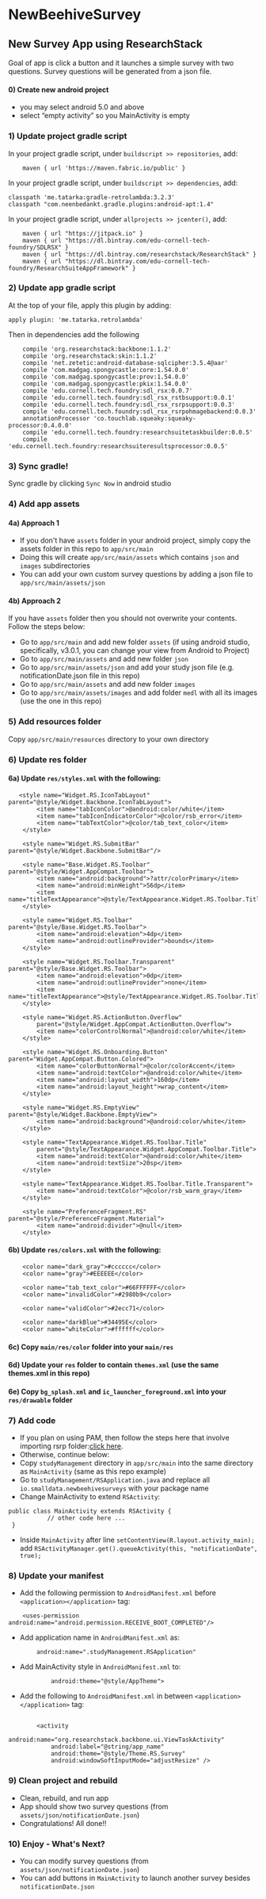 # NewBeehiveSurvey

## New Survey App using ResearchStack 
Goal of app is click a button and it launches a simple survey with two questions. Survey questions will be generated from a json file.

#### 0) Create new android project 
- you may select android 5.0 and above
- select “empty activity” so you MainActivity is empty

### 1) Update project gradle script
In your project gradle script, under `buildscript >> repositories`, add: 
```
    maven { url 'https://maven.fabric.io/public' }
```

In your project gradle script, under `buildscript >> dependencies`, add: 
```
classpath 'me.tatarka:gradle-retrolambda:3.2.3'
classpath "com.neenbedankt.gradle.plugins:android-apt:1.4"
```

In your project gradle script, under `allprojects >> jcenter()`, add:
```
    maven { url "https://jitpack.io" }
    maven { url "https://dl.bintray.com/edu-cornell-tech-foundry/SDLRSX" }
    maven { url "https://dl.bintray.com/researchstack/ResearchStack" }
    maven { url "https://dl.bintray.com/edu-cornell-tech-foundry/ResearchSuiteAppFramework" }
```

### 2) Update app gradle script
At the top of your file, apply this plugin by adding:
```
apply plugin: 'me.tatarka.retrolambda'
```

Then in dependencies add the following
```
    compile 'org.researchstack:backbone:1.1.2'
    compile 'org.researchstack:skin:1.1.2'
    compile 'net.zetetic:android-database-sqlcipher:3.5.4@aar'
    compile 'com.madgag.spongycastle:core:1.54.0.0'
    compile 'com.madgag.spongycastle:prov:1.54.0.0'
    compile 'com.madgag.spongycastle:pkix:1.54.0.0'
    compile 'edu.cornell.tech.foundry:sdl_rsx:0.0.7'
    compile 'edu.cornell.tech.foundry:sdl_rsx_rstbsupport:0.0.1'
    compile 'edu.cornell.tech.foundry:sdl_rsx_rsrpsupport:0.0.3'
    compile 'edu.cornell.tech.foundry:sdl_rsx_rsrpohmagebackend:0.0.3'
    annotationProcessor 'co.touchlab.squeaky:squeaky-processor:0.4.0.0'
    compile 'edu.cornell.tech.foundry:researchsuitetaskbuilder:0.0.5'
    compile 'edu.cornell.tech.foundry:researchsuiteresultsprocessor:0.0.5'
```

### 3) Sync gradle!
Sync gradle by clicking `Sync Now` in android studio

### 4) Add app assets
#### 4a) Approach 1
- If you don't have `assets` folder in your android project, simply copy the assets folder in this repo to `app/src/main`
- Doing this will create `app/src/main/assets` which contains `json` and `images` subdirectories
- You can add your own custom survey questions by adding a json file to `app/src/main/assets/json`

#### 4b) Approach 2
If you have `assets` folder then you should not overwrite your contents. Follow the steps below:
- Go to `app/src/main` and add new folder `assets` (if using android studio, specifically, v3.0.1, you can change your view from Android to Project)
- Go to `app/src/main/assets` and add new folder `json`
- Go to `app/src/main/assets/json` and add your study json file (e.g. notificationDate.json file in this repo)
- Go to `app/src/main/assets` and add new folder `images`
- Go to `app/src/main/assets/images` and add folder `medl` with all its images (use the one in this repo)


### 5) Add resources folder
Copy `app/src/main/resources` directory to your own directory


### 6) Update res folder
#### 6a) Update `res/styles.xml` with the following: 
```
   <style name="Widget.RS.IconTabLayout" parent="@style/Widget.Backbone.IconTabLayout">
        <item name="tabIconColor">@android:color/white</item>
        <item name="tabIconIndicatorColor">@color/rsb_error</item>
        <item name="tabTextColor">@color/tab_text_color</item>
    </style>

    <style name="Widget.RS.SubmitBar" parent="@style/Widget.Backbone.SubmitBar"/>

    <style name="Base.Widget.RS.Toolbar" parent="@style/Widget.AppCompat.Toolbar">
        <item name="android:background">?attr/colorPrimary</item>
        <item name="android:minHeight">56dp</item>
        <item name="titleTextAppearance">@style/TextAppearance.Widget.RS.Toolbar.Title</item>
    </style>

    <style name="Widget.RS.Toolbar" parent="@style/Base.Widget.RS.Toolbar">
        <item name="android:elevation">4dp</item>
        <item name="android:outlineProvider">bounds</item>
    </style>

    <style name="Widget.RS.Toolbar.Transparent" parent="@style/Base.Widget.RS.Toolbar">
        <item name="android:elevation">0dp</item>
        <item name="android:outlineProvider">none</item>
        <item name="titleTextAppearance">@style/TextAppearance.Widget.RS.Toolbar.Title.Transparent</item>
    </style>

    <style name="Widget.RS.ActionButton.Overflow"
        parent="@style/Widget.AppCompat.ActionButton.Overflow">
        <item name="colorControlNormal">@android:color/white</item>
    </style>

    <style name="Widget.RS.Onboarding.Button" parent="Widget.AppCompat.Button.Colored">
        <item name="colorButtonNormal">@color/colorAccent</item>
        <item name="android:textColor">@android:color/white</item>
        <item name="android:layout_width">160dp</item>
        <item name="android:layout_height">wrap_content</item>
    </style>

    <style name="Widget.RS.EmptyView" parent="@style/Widget.Backbone.EmptyView">
        <item name="android:background">@android:color/white</item>
    </style>

    <style name="TextAppearance.Widget.RS.Toolbar.Title"
        parent="@style/TextAppearance.Widget.AppCompat.Toolbar.Title">
        <item name="android:textColor">@android:color/white</item>
        <item name="android:textSize">20sp</item>
    </style>

    <style name="TextAppearance.Widget.RS.Toolbar.Title.Transparent">
        <item name="android:textColor">@color/rsb_warm_gray</item>
    </style>

    <style name="PreferenceFragment.RS" parent="@style/PreferenceFragment.Material">
        <item name="android:divider">@null</item>
    </style>
```

#### 6b) Update `res/colors.xml` with the following: 
```angular2html
    <color name="dark_gray">#cccccc</color>
    <color name="gray">#EEEEEE</color>

    <color name="tab_text_color">#66FFFFFF</color>
    <color name="invalidColor">#2980b9</color>

    <color name="validColor">#2ecc71</color>

    <color name="darkBlue">#34495E</color>
    <color name="whiteColor">#ffffff</color>
```

#### 6c) Copy `main/res/color` folder into your `main/res`

#### 6d) Update your `res` folder to contain `themes.xml` (use the same themes.xml in this repo)

#### 6e) Copy `bg_splash.xml` and `ic_launcher_foreground.xml` into your `res/drawable` folder

### 7) Add code
- If you plan on using PAM, then follow the steps here that involve importing rsrp folder:[click here](https://github.com/christinatsan/PAMDemo/tree/Beehive-Surveys). 
- Otherwise, continue below:
- Copy `studyManagement` directory in `app/src/main` into the same directory as `MainActivity` (same as this repo example)
- Go to `studyManagement/RSApplication.java` and replace all `io.smalldata.newbeehivesurveys` with your package name
- Change MainActivity to extend `RSActivity`: 
```angular2html
public class MainActivity extends RSActivity {
           // other code here ...
 }
```
- Inside `MainActivity` after line `setContentView(R.layout.activity_main);` add `RSActivityManager.get().queueActivity(this, "notificationDate", true);`
### 8)  Update your manifest
- Add the following permission to `AndroidManifest.xml` before `<application></application>` tag: 
```angular2html
    <uses-permission android:name="android.permission.RECEIVE_BOOT_COMPLETED"/>
```
- Add application name in `AndroidManifest.xml` as: 
```angular2html
        android:name=".studyManagement.RSApplication"
```
- Add MainActivity style in `AndroidManifest.xml` to:
```angular2html
            android:theme="@style/AppTheme">
```
- Add the following to `AndroidManifest.xml` in between `<application></application>` tag: 
```angular2html

        <activity
            android:name="org.researchstack.backbone.ui.ViewTaskActivity"
            android:label="@string/app_name"
            android:theme="@style/Theme.RS.Survey"
            android:windowSoftInputMode="adjustResize" />
```


### 9) Clean project and rebuild
- Clean, rebuild, and run app
- App should show two survey questions (from `assets/json/notificationDate.json`)
- Congratulations! All done!!

### 10) Enjoy - What's Next? 
- You can modify survey questions (from `assets/json/notificationDate.json`)
- You can add buttons in `MainActivity` to launch another survey besides `notificationDate.json`


